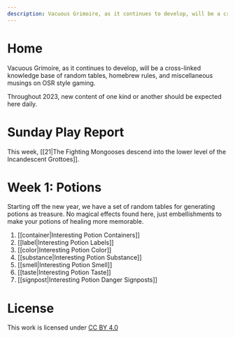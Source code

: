 ```yaml
---
description: Vacuous Grimoire, as it continues to develop, will be a cross-linked knowledge base of random tables, homebrew rules, and miscellaneous musings on OSR style gaming. Throughout 2023, new content of one kind or another should be expected here daily.
---
```


# Home
Vacuous Grimoire, as it continues to develop, will be a cross-linked knowledge base of random tables, homebrew rules, and miscellaneous musings on OSR style gaming.

Throughout 2023, new content of one kind or another should be expected here daily.

# Sunday Play Report

This week, [[21|The Fighting Mongooses descend into the lower level of the Incandescent Grottoes]].

# Week 1: Potions
Starting off the new year, we have a set of random tables for generating potions as treasure. No magical effects found here, just embellishments to make your potions of healing more memorable.

1. [[container|Interesting Potion Containers]]
2. [[label|Interesting Potion Labels]]
3. [[color|Interesting Potion Color]]
4. [[substance|Interesting Potion Substance]]
5. [[smell|Interesting Potion Smell]]
6. [[taste|Interesting Potion Taste]]
7. [[signpost|Interesting Potion Danger Signposts]]

# License
This work is licensed under [CC BY 4.0](https://creativecommons.org/licenses/by/4.0/)